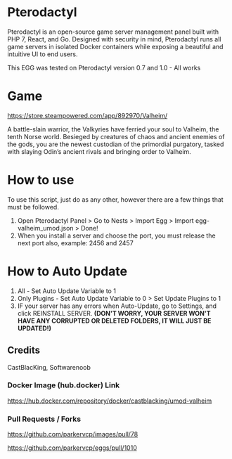 # Pterodactyl
Pterodactyl is an open-source game server management panel built with PHP 7, React, and Go. Designed with security in mind, Pterodactyl runs all game servers in isolated Docker containers while exposing a beautiful and intuitive UI to end users. 

This EGG was tested on Pterodactyl version 0.7 and 1.0 - All works

# Game
https://store.steampowered.com/app/892970/Valheim/

A battle-slain warrior, the Valkyries have ferried your soul to Valheim, the tenth Norse world. Besieged by creatures of chaos and ancient enemies of the gods, you are the newest custodian of the primordial purgatory, tasked with slaying Odin’s ancient rivals and bringing order to Valheim.

# How to use 
To use this script, just do as any other, however there are a few things that must be followed.

1. Open Pterodactyl Panel > Go to Nests > Import Egg > Import egg-valheim_umod.json > Done!
2. When you install a server and choose the port, you must release the next port also, example: 2456 and 2457

# How to Auto Update
1. All - Set Auto Update Variable to 1
2. Only Plugins - Set Auto Update Variable to 0 > Set Update Plugins to 1
3. IF your server has any errors when Auto-Update, go to Settings, and click REINSTALL SERVER. **(DON'T WORRY, YOUR SERVER WON'T HAVE ANY CORRUPTED OR DELETED FOLDERS, IT WILL JUST BE UPDATED!)**

## Credits
CastBlacKing, Softwarenoob

### Docker Image (hub.docker) Link
https://hub.docker.com/repository/docker/castblacking/umod-valheim

### Pull Requests / Forks
https://github.com/parkervcp/images/pull/78 

https://github.com/parkervcp/eggs/pull/1010
